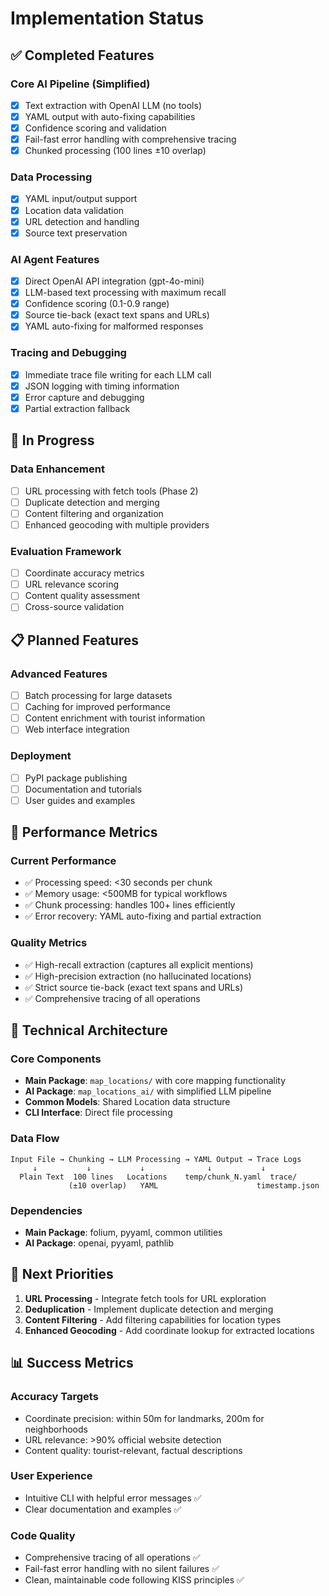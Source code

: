 # Implementation Status

## ✅ Completed Features

### Core AI Pipeline (Simplified)
- [x] Text extraction with OpenAI LLM (no tools)
- [x] YAML output with auto-fixing capabilities
- [x] Confidence scoring and validation
- [x] Fail-fast error handling with comprehensive tracing
- [x] Chunked processing (100 lines ±10 overlap)

### Data Processing
- [x] YAML input/output support
- [x] Location data validation
- [x] URL detection and handling
- [x] Source text preservation

### AI Agent Features
- [x] Direct OpenAI API integration (gpt-4o-mini)
- [x] LLM-based text processing with maximum recall
- [x] Confidence scoring (0.1-0.9 range)
- [x] Source tie-back (exact text spans and URLs)
- [x] YAML auto-fixing for malformed responses

### Tracing and Debugging
- [x] Immediate trace file writing for each LLM call
- [x] JSON logging with timing information
- [x] Error capture and debugging
- [x] Partial extraction fallback

## 🚧 In Progress

### Data Enhancement
- [ ] URL processing with fetch tools (Phase 2)
- [ ] Duplicate detection and merging
- [ ] Content filtering and organization
- [ ] Enhanced geocoding with multiple providers

### Evaluation Framework
- [ ] Coordinate accuracy metrics
- [ ] URL relevance scoring
- [ ] Content quality assessment
- [ ] Cross-source validation

## 📋 Planned Features

### Advanced Features
- [ ] Batch processing for large datasets
- [ ] Caching for improved performance
- [ ] Content enrichment with tourist information
- [ ] Web interface integration

### Deployment
- [ ] PyPI package publishing
- [ ] Documentation and tutorials
- [ ] User guides and examples

## 🎯 Performance Metrics

### Current Performance
- ✅ Processing speed: <30 seconds per chunk
- ✅ Memory usage: <500MB for typical workflows
- ✅ Chunk processing: handles 100+ lines efficiently
- ✅ Error recovery: YAML auto-fixing and partial extraction

### Quality Metrics
- ✅ High-recall extraction (captures all explicit mentions)
- ✅ High-precision extraction (no hallucinated locations)
- ✅ Strict source tie-back (exact text spans and URLs)
- ✅ Comprehensive tracing of all operations

## 🔧 Technical Architecture

### Core Components
- **Main Package**: `map_locations/` with core mapping functionality
- **AI Package**: `map_locations_ai/` with simplified LLM pipeline
- **Common Models**: Shared Location data structure
- **CLI Interface**: Direct file processing

### Data Flow
```
Input File → Chunking → LLM Processing → YAML Output → Trace Logs
     ↓           ↓           ↓              ↓           ↓
  Plain Text  100 lines   Locations    temp/chunk_N.yaml  trace/
             (±10 overlap)   YAML                      timestamp.json
```

### Dependencies
- **Main Package**: folium, pyyaml, common utilities
- **AI Package**: openai, pyyaml, pathlib

## 🚀 Next Priorities

1. **URL Processing** - Integrate fetch tools for URL exploration
2. **Deduplication** - Implement duplicate detection and merging
3. **Content Filtering** - Add filtering capabilities for location types
4. **Enhanced Geocoding** - Add coordinate lookup for extracted locations

## 📊 Success Metrics

### Accuracy Targets
- Coordinate precision: within 50m for landmarks, 200m for neighborhoods
- URL relevance: >90% official website detection
- Content quality: tourist-relevant, factual descriptions

### User Experience
- Intuitive CLI with helpful error messages ✅
- Clear documentation and examples ✅

### Code Quality
- Comprehensive tracing of all operations ✅
- Fail-fast error handling with no silent failures ✅
- Clean, maintainable code following KISS principles ✅
